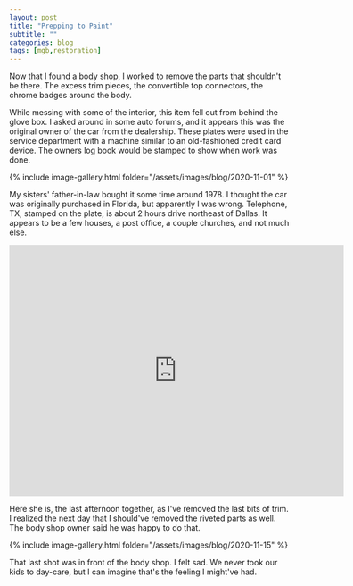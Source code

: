 ```yaml
---
layout: post
title: "Prepping to Paint"
subtitle: ""
categories: blog
tags: [mgb,restoration]
---
```


Now that I found a body shop, I worked to remove the parts that shouldn't be there. The excess trim
pieces, the convertible top connectors, the chrome badges around the body.

While messing with some of the interior, this item fell out from behind the glove box. I asked around
in some auto forums, and it appears this was the original owner of the car from the dealership. These
plates were used in the service department with a machine similar to an old-fashioned credit card
device. The owners log book would be stamped to show when work was done.

{% include image-gallery.html folder="/assets/images/blog/2020-11-01" %}

My sisters' father-in-law bought it some time around 1978. I thought the car was originally purchased 
in Florida, but apparently I was wrong. Telephone, TX, stamped on the plate, is about 2 hours drive 
northeast of Dallas. It appears to be a few houses, a post office, a couple churches, and not much else.

<iframe src="https://www.google.com/maps/embed?pb=!1m18!1m12!1m3!1d89214.19155195549!2d-96.08837008740605!3d33.80089909995122!2m3!1f0!2f0!3f0!3m2!1i1024!2i768!4f13.1!3m3!1m2!1s0x864b0c530740a935%3A0xb5cd67263265cfc7!2sTelephone%2C%20TX%2075488!5e0!3m2!1sen!2sus!4v1606500644980!5m2!1sen!2sus" width="600" height="450" frameborder="0" style="border:0;" allowfullscreen="" aria-hidden="false" tabindex="0"></iframe>


Here she is, the last afternoon together, as I've removed the last bits of trim. I realized the next day
that I should've removed the riveted parts as well. The body shop owner said he was happy to do that.

{% include image-gallery.html folder="/assets/images/blog/2020-11-15" %}

That last shot was in front of the body shop. I felt sad. We never took our kids to day-care, but I can
imagine that's the feeling I might've had.

